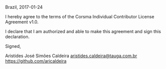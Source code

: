 Brazil, 2017-01-24

I hereby agree to the terms of the Corsma Individual Contributor License
Agreement v1.0.

I declare that I am authorized and able to make this agreement and sign this
declaration.

Signed,

Aristides José Simões Caldeira aristides.caldeira@tauga.com.br https://github.com/aricaldeira
